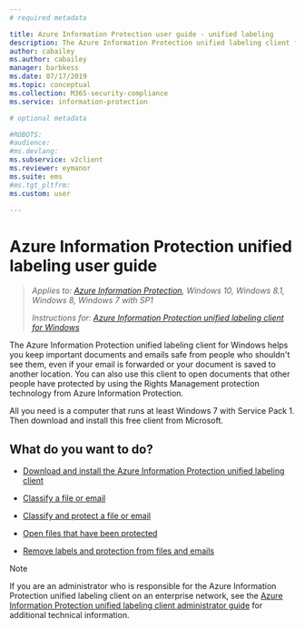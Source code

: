 ```yaml
---
# required metadata

title: Azure Information Protection user guide - unified labeling
description: The Azure Information Protection unified labeling client for Windows helps you keep important documents and emails safe from people who shouldn't see them, even if your email is forwarded or your document is saved to another location. 
author: cabailey
ms.author: cabailey
manager: barbkess
ms.date: 07/17/2019
ms.topic: conceptual
ms.collection: M365-security-compliance
ms.service: information-protection

# optional metadata

#ROBOTS:
#audience:
#ms.devlang:
ms.subservice: v2client
ms.reviewer: eymanor
ms.suite: ems
#ms.tgt_pltfrm:
ms.custom: user

---
```


# Azure Information Protection unified labeling user guide 

>*Applies to: [Azure Information Protection](https://azure.microsoft.com/pricing/details/information-protection), Windows 10, Windows 8.1, Windows 8, Windows 7 with SP1*
>
> *Instructions for: [Azure Information Protection unified labeling client for Windows](../faqs.md#whats-the-difference-between-the-azure-information-protection-client-and-the-azure-information-protection-unified-labeling-client)*

The Azure Information Protection unified labeling client for Windows helps you keep important documents and emails safe from people who shouldn't see them, even if your email is forwarded or your document is saved to another location. You can also use this client to open documents that other people have protected by using the Rights Management protection technology from Azure Information Protection.

All you need is a computer that runs at least Windows 7 with Service Pack 1. Then download and install this free client from Microsoft.


## What do you want to do?

- [Download and install the Azure Information Protection unified labeling client](install-unifiedlabelingclient-app.md)

- [Classify a file or email](clientv2-classify.md)

- [Classify and protect a file or email](clientv2-classify-protect.md)

- [Open files that have been protected](clientv2-view-use-files.md)

- [Remove labels and protection from files and emails](clientv2-remove-label-protection.md)


> [!NOTE]
> If you are an administrator who is responsible for the Azure Information Protection unified labeling client on an enterprise network, see the [Azure Information Protection unified labeling client administrator guide](clientv2-admin-guide.md) for additional technical information. 

